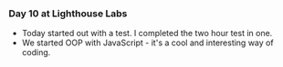 ### Day 10 at Lighthouse Labs

* Today started out with a test. I completed the two hour test in one.
* We started OOP with JavaScript - it's a cool and interesting way of coding.